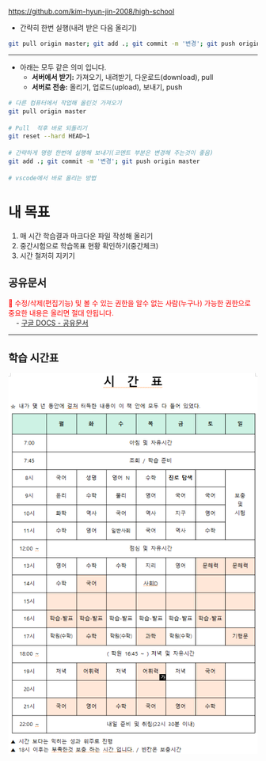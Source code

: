 https://github.com/kim-hyun-jin-2008/high-school

* 간략히 한번 실행(내려 받은 다음 올리기)
```bash
git pull origin master; git add .; git commit -m '변경'; git push origin master
```

---

* 아래는 모두 같은 의미 입니다.
  - **서버에서 받기:** 가져오기, 내려받기, 다운로드(download), pull
  - **서버로 전송:** 올리기, 업로드(upload), 보내기, push

```bash
# 다른 컴퓨터에서 작업해 올린것 가져오기
git pull origin master

# Pull  직후 바로 되돌리기
git reset --hard HEAD~1

# 간략하게 명령 한번에 실행해 보내기(코멘트 부분은 변경해 주는것이 좋음)
git add .; git commit -m '변경'; git push origin master

# vscode에서 바로 올리는 방법
```

# 내 목표
1. 매 시간 학습결과 마크다운 파일 작성해 올리기
1. 중간시험으로 학습목표 현황 확인하기(중간체크)
1. 시간 철저히 지키기

## 공유문서
<font color='red'>📌 수정/삭제(편집기능) 및 볼 수 있는 권한을 알수 없는 사람(누구나) 가능한 권한으로 중요한 내용은 올리면 절대 안됩니다.</font><br>
&nbsp; &nbsp; - <a href="https://docs.google.com/document/d/1IVXb8VKmlmw0_l-8GnZFF3ZirjNPWK85rdjSCU1SmPU/edit?tab=t.0" target="_blank">구글 DOCS - 공유문서</a>

<hr>

## 학습 시간표
<img src="최소목표/시간표/시간표-1.png">

